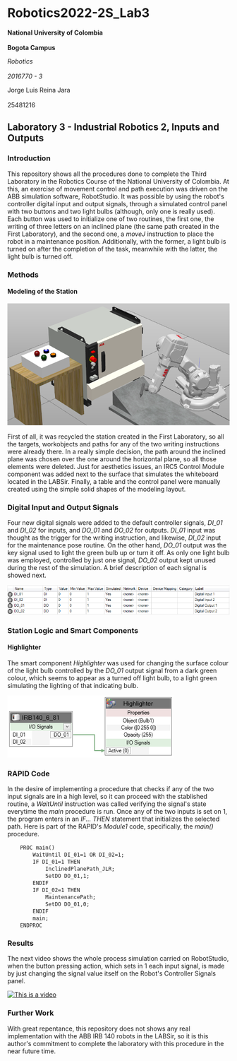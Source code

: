# Robotics2022-2S_Lab3
  **National University of Colombia**<br/>  
  **Bogota Campus**

  _Robotics_<br/>  
  _2016770 - 3_  

  Jorge Luis Reina Jara<br/>  
  25481216

## Laboratory 3 - Industrial Robotics 2, Inputs and Outputs

### Introduction
This repository shows all the procedures done to complete the Third Laboratory in the Robotics Course of the National University of Colombia. At this, an exercise of movement control and path execution was driven on the ABB simulation software, RobotStudio. It was possible by using the robot's controller digital input and output signals, through a simulated control panel with two buttons and two light bulbs (although, only one is really used). Each button was used to initialize one of two routines, the first one, the writing of three letters on an inclined plane (the same path created in the First Laboratory), and the second one, a _moveJ_ instruction to place the robot in a maintenance position. Additionally, with the former, a light bulb is turned on after the completion of the task, meanwhile with the latter, the light bulb is turned off.

### Methods
#### Modeling of the Station

![This is an image](/assets/StationOverview.png)

First of all, it was recycled the station created in the First Laboratory, so all the targets, workobjects and paths for any of the two writing instructions were already there. In a really simple decision, the path around the inclined plane was chosen over the one around the horizontal plane, so all those elements were deleted. Just for aesthetics issues, an IRC5 Control Module component was added next to the surface that simulates the whiteboard located in the LABSir. Finally, a table and the control panel were manually created using the simple solid shapes of the modeling layout.

### Digital Input and Output Signals
Four new digital signals were added to the default controller signals, _DI_01_ and _DI_02_ for inputs, and _DO_01_ and _DO_02_ for outputs. _DI_01_ input was thought as the trigger for the writing instruction,  and likewise, _DI_02_ input for the maintenance pose routine. On the other hand, _DO_01_ output was the key signal used to light the green bulb up or turn it off. As only one light bulb was employed, controlled by just one signal, _DO_02_ output kept unused during the rest of the simulation. A brief description of each signal is showed next.

![This is an image](/assets/SignalDescription.png)

### Station Logic and Smart Components

#### Highlighter
The smart component _Highlighter_ was used for changing the surface colour of the light bulb controlled by the _DO_01_ output signal from a dark green colour, which seems to appear as a turned off light bulb, to a light green simulating the lighting of that indicating bulb.

![This is an image](/assets/StationLogic.png)

### RAPID Code
In the desire of implementing a procedure that checks if any of the two input signals are in a high level, so it can proceed with the stablished routine, a _WaitUntil_ instruction was called verifying the signal's state everytime the _main_ procedure is run. Once any of the two inputs is set on 1, the program enters in an *IF... THEN* statement that initializes the selected path. Here is part of the RAPID's _Module1_ code, specifically, the _main()_ procedure.

```
    PROC main()
        WaitUntil DI_01=1 OR DI_02=1;
        IF DI_01=1 THEN
            InclinedPlanePath_JLR;
            SetDO DO_01,1;
        ENDIF
        IF DI_02=1 THEN
            MaintenancePath;
            SetDO DO_01,0;
        ENDIF
        main;
    ENDPROC
```

### Results
The next video shows the whole process simulation carried on RobotStudio, when the button pressing action, which sets in 1 each input signal, is made by just changing the signal value itself on the Robot's Controller Signals panel.

[![This is a video](https://img.youtube.com/vi/N8aDC9SPmEA/hqdefault.jpg)](https://youtu.be/N8aDC9SPmEA)

### Further Work

With great repentance, this repository does not shows any real implementation with the ABB IRB 140 robots in the LABSir, so it is this author's commitment to complete the laboratory with this procedure in the near future time.
